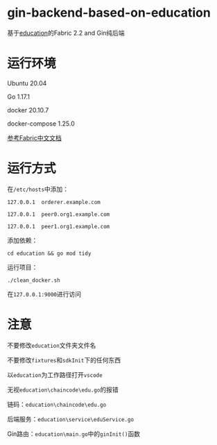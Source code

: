 # gin-backend-based-on-education

基于[education](https://github.com/sxguan/education)的Fabric 2.2 and Gin纯后端

# 运行环境

Ubuntu 20.04

Go 1.17.1

docker 20.10.7

docker-compose 1.25.0

[参考Fabric中文文档](https://hyperledger-fabric.readthedocs.io/zh_CN/release-2.2/prereqs.html)

# 运行方式

在`/etc/hosts`中添加：

```
127.0.0.1  orderer.example.com

127.0.0.1  peer0.org1.example.com

127.0.0.1  peer1.org1.example.com
```

添加依赖：

```
cd education && go mod tidy
```
运行项目：

```
./clean_docker.sh
```

在`127.0.0.1:9000`进行访问

# 注意

不要修改`education`文件夹文件名

不要修改`fixtures`和`sdkInit`下的任何东西

以`education`为工作路径打开`vscode`

无视`education\chaincode\edu.go`的报错

链码：`education\chaincode\edu.go`

后端服务：`education\service\eduService.go`

Gin路由：`education\main.go`中的`ginInit()`函数

